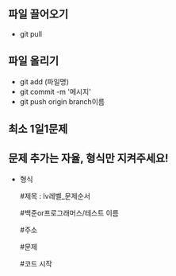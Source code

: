 ## 파일 끌어오기
- git pull 

## 파일 올리기
- git add (파일명)
- git commit -m '메시지'
- git push origin branch이름

## 최소 1일1문제

## 문제 추가는 자율, 형식만 지켜주세요!

- 형식

    #제목 : lv레벨_문제순서
  
    #백준or프로그래머스/테스트 이름 

    #주소
  
    #문제
  
    #코드 시작

